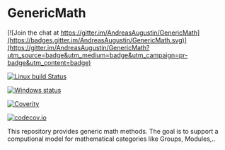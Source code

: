 GenericMath
===========

[![Join the chat at https://gitter.im/AndreasAugustin/GenericMath](https://badges.gitter.im/AndreasAugustin/GenericMath.svg)](https://gitter.im/AndreasAugustin/GenericMath?utm_source=badge&utm_medium=badge&utm_campaign=pr-badge&utm_content=badge)

[![Linux build Status](https://travis-ci.org/AndreasAugustin/GenericMath.svg?branch=master)](https://travis-ci.org/AndreasAugustin/GenericMath)

[![Windows status](https://ci.appveyor.com/api/projects/status/v3ek4ilpe8ooq4h3?svg=true)](https://ci.appveyor.com/project/AndreasAugustin/genericmath)

[![Coverity](https://scan.coverity.com/projects/8806/badge.svg)](https://scan.coverity.com/projects/andreasaugustin-genericmath)

[![codecov.io](https://codecov.io/github/AndreasAugustin/GenericMath/coverage.svg?branch=master)](https://codecov.io/github/AndreasAugustin/GenericMath?branch=master)

This repository provides generic math methods.
The goal is to support a computional model for mathematical categories like Groups, Modules,..

